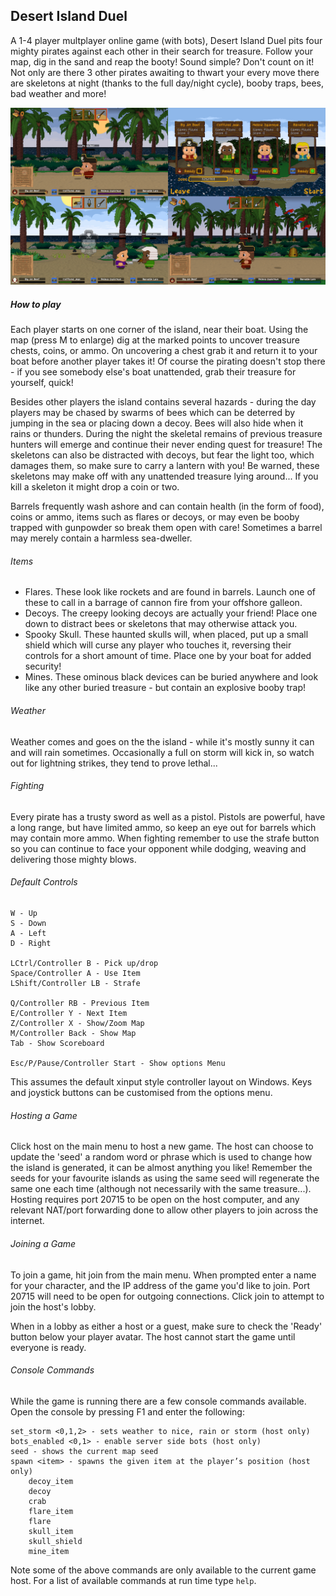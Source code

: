 Desert Island Duel
------------------

A 1-4 player multplayer online game (with bots), Desert Island Duel pits four mighty pirates against each other in their search for treasure. Follow your map, dig in the sand and reap the booty! Sound simple? Don't count on it! Not only are there 3 other pirates awaiting to thwart your every move there are skeletons at night (thanks to the full day/night cycle), booby traps, bees, bad weather and more!

![Desert Island Duel](../screens/pirates_44.png?raw=true "Desert Island Duel plugin")

##### How to play
Each player starts on one corner of the island, near their boat. Using the map (press M to enlarge) dig at the marked points to uncover treasure chests, coins, or ammo. On uncovering a chest grab it and return it to your boat before another player takes it! Of course the pirating doesn't stop there - if you see somebody else's boat unattended, grab their treasure for yourself, quick!

Besides other players the island contains several hazards - during the day players may be chased by swarms of bees which can be deterred by jumping in the sea or placing down a decoy. Bees will also hide when it rains or thunders. During the night the skeletal remains of previous treasure hunters will emerge and continue their never ending quest for treasure! The skeletons can also be distracted with decoys, but fear the light too, which damages them, so make sure to carry a lantern with you! Be warned, these skeletons may make off with any unattended treasure lying around... If you kill a skeleton it might drop a coin or two.

Barrels frequently wash ashore and can contain health (in the form of food), coins or ammo, items such as flares or decoys, or may even be booby trapped with gunpowder so break them open with care! Sometimes a barrel may merely contain a harmless sea-dweller.

###### Items

 * Flares. These look like rockets and are found in barrels. Launch one of these to call in a barrage of cannon fire from your offshore galleon.
 * Decoys. The creepy looking decoys are actually your friend! Place one down to distract bees or skeletons that may otherwise attack you.
 * Spooky Skull. These haunted skulls will, when placed, put up a small shield which will curse any player who touches it, reversing their controls for a short amount of time. Place one by your boat for added security!
 * Mines. These ominous black devices can be buried anywhere and look like any other buried treasure - but contain an explosive booby trap!


###### Weather
Weather comes and goes on the the island - while it's mostly sunny it can and will rain sometimes. Occasionally a full on storm will kick in, so watch out for lightning strikes, they tend to prove lethal...

###### Fighting
Every pirate has a trusty sword as well as a pistol. Pistols are powerful, have a long range, but have limited ammo, so keep an eye out for barrels which may contain more ammo. When fighting remember to use the strafe button so you can continue to face your opponent while dodging, weaving and delivering those mighty blows.

###### Default Controls
    W - Up  
    S - Down  
    A - Left  
    D - Right  

    LCtrl/Controller B - Pick up/drop  
    Space/Controller A - Use Item  
    LShift/Controller LB - Strafe  

    Q/Controller RB - Previous Item  
    E/Controller Y - Next Item  
    Z/Controller X - Show/Zoom Map  
    M/Controller Back - Show Map  
    Tab - Show Scoreboard  

    Esc/P/Pause/Controller Start - Show options Menu  

This assumes the default xinput style controller layout on Windows. Keys and joystick buttons can be customised from the options menu.

###### Hosting a Game
Click host on the main menu to host a new game. The host can choose to update the 'seed' a random word or phrase which is used to change how the island is generated, it can be almost anything you like! Remember the seeds for your favourite islands as using the same seed will regenerate the same one each time (although not necessarily with the same treasure...). Hosting requires port 20715 to be open on the host computer, and any relevant NAT/port forwarding done to allow other players to join across the internet.

###### Joining a Game
To join a game, hit join from the main menu. When prompted enter a name for your character, and the IP address of the game you'd like to join. Port 20715 will need to be open for outgoing connections. Click join to attempt to join the host's lobby.

When in a lobby as either a host or a guest, make sure to check the 'Ready' button below your player avatar. The host cannot start the game until everyone is ready.

###### Console Commands
While the game is running there are a few console commands available. Open the console by pressing F1 and enter the following:

    set_storm <0,1,2> - sets weather to nice, rain or storm (host only)
    bots_enabled <0,1> - enable server side bots (host only)
    seed - shows the current map seed
    spawn <item> - spawns the given item at the player’s position (host only)
        decoy_item
        decoy
        crab
        flare_item
        flare
        skull_item
        skull_shield
        mine_item
    
Note some of the above commands are only available to the current game host. For a list of available commands at run time type `help`.
